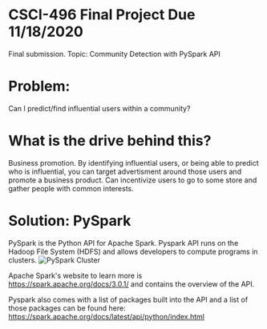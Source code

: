 # CSCI-496 Final Project Due 11/18/2020
Final submission. Topic: Community Detection with PySpark API 



# Problem:
Can I predict/find influential users within a community? 



# What is the drive behind this?
Business promotion. By identifying influential users, or being able to predict who is influential, you can target advertisment around those users and promote a business product. Can incentivize users to go to some store and gather people with common interests.



# Solution: PySpark
PySpark is the Python API for Apache Spark. Pyspark API runs on the Hadoop File System (HDFS) and allows developers to compute programs in clusters.
![PySpark Cluster](https://spark.apache.org/docs/latest/img/cluster-overview.png)

Apache Spark's website to learn more is https://spark.apache.org/docs/3.0.1/ and contains the overview of the API. 

Pyspark also comes with a list of packages built into the API and a list of those packages can be found here:
https://spark.apache.org/docs/latest/api/python/index.html
